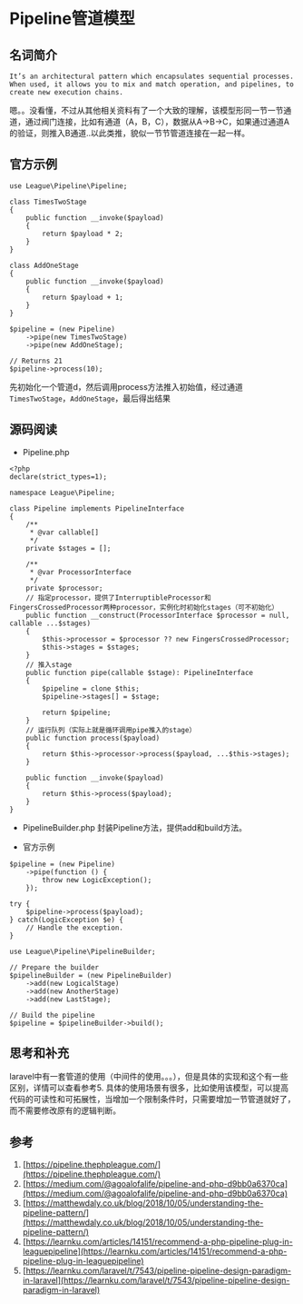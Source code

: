# Pipeline管道模型
## 名词简介

```
It’s an architectural pattern which encapsulates sequential processes. When used, it allows you to mix and match operation, and pipelines, to create new execution chains. 
```
嗯。。没看懂，不过从其他相关资料有了一个大致的理解，该模型形同一节一节通道，通过阀门连接，比如有通道（A，B，C），数据从A->B->C，如果通过通道A的验证，则推入B通道..以此类推，貌似一节节管道连接在一起一样。

## 官方示例

```
use League\Pipeline\Pipeline;

class TimesTwoStage
{
    public function __invoke($payload)
    {
        return $payload * 2;
    }
}

class AddOneStage
{
    public function __invoke($payload)
    {
        return $payload + 1;
    }
}

$pipeline = (new Pipeline)
    ->pipe(new TimesTwoStage)
    ->pipe(new AddOneStage);

// Returns 21
$pipeline->process(10);
```

先初始化一个管道d，然后调用process方法推入初始值，经过通道`TimesTwoStage`，`AddOneStage`，最后得出结果

## 源码阅读

* Pipeline.php

```
<?php
declare(strict_types=1);

namespace League\Pipeline;

class Pipeline implements PipelineInterface
{
    /**
     * @var callable[]
     */
    private $stages = [];

    /**
     * @var ProcessorInterface
     */
    private $processor;
    // 指定processor，提供了InterruptibleProcessor和FingersCrossedProcessor两种processor，实例化时初始化stages（可不初始化）
    public function __construct(ProcessorInterface $processor = null, callable ...$stages)
    {
        $this->processor = $processor ?? new FingersCrossedProcessor;
        $this->stages = $stages;
    }
    // 推入stage
    public function pipe(callable $stage): PipelineInterface
    {
        $pipeline = clone $this;
        $pipeline->stages[] = $stage;

        return $pipeline;
    }
    // 运行队列（实际上就是循环调用pipe推入的stage）
    public function process($payload)
    {
        return $this->processor->process($payload, ...$this->stages);
    }

    public function __invoke($payload)
    {
        return $this->process($payload);
    }
}
```

* PipelineBuilder.php
封装Pipeline方法，提供add和build方法。

* 官方示例

```
$pipeline = (new Pipeline)
    ->pipe(function () {
        throw new LogicException();
    });
    
try {
    $pipeline->process($payload);
} catch(LogicException $e) {
    // Handle the exception.
}
```

```
use League\Pipeline\PipelineBuilder;

// Prepare the builder
$pipelineBuilder = (new PipelineBuilder)
    ->add(new LogicalStage)
    ->add(new AnotherStage)
    ->add(new LastStage);

// Build the pipeline
$pipeline = $pipelineBuilder->build();
```

## 思考和补充
laravel中有一套管道的使用（中间件的使用。。。），但是具体的实现和这个有一些区别，详情可以查看参考5.
具体的使用场景有很多，比如使用该模型，可以提高代码的可读性和可拓展性，当增加一个限制条件时，只需要增加一节管道就好了，而不需要修改原有的逻辑判断。

## 参考

1. [https://pipeline.thephpleague.com/](https://pipeline.thephpleague.com/)
2. [https://medium.com/@agoalofalife/pipeline-and-php-d9bb0a6370ca](https://medium.com/@agoalofalife/pipeline-and-php-d9bb0a6370ca)
3. [https://matthewdaly.co.uk/blog/2018/10/05/understanding-the-pipeline-pattern/](https://matthewdaly.co.uk/blog/2018/10/05/understanding-the-pipeline-pattern/)
4. [https://learnku.com/articles/14151/recommend-a-php-pipeline-plug-in-leaguepipeline](https://learnku.com/articles/14151/recommend-a-php-pipeline-plug-in-leaguepipeline)
5. [https://learnku.com/laravel/t/7543/pipeline-pipeline-design-paradigm-in-laravel](https://learnku.com/laravel/t/7543/pipeline-pipeline-design-paradigm-in-laravel)